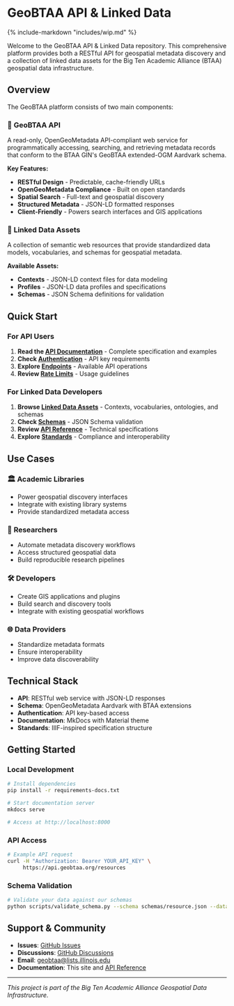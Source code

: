 # GeoBTAA API & Linked Data

{% include-markdown "includes/wip.md" %}

Welcome to the GeoBTAA API & Linked Data repository. This comprehensive platform provides both a RESTful API for geospatial metadata discovery and a collection of linked data assets for the Big Ten Academic Alliance (BTAA) geospatial data infrastructure.

## Overview

The GeoBTAA platform consists of two main components:

### 🔌 **GeoBTAA API**
A read-only, OpenGeoMetadata API-compliant web service for programmatically accessing, searching, and retrieving metadata records that conform to the BTAA GIN's GeoBTAA extended-OGM Aardvark schema.

**Key Features:**
- **RESTful Design** - Predictable, cache-friendly URLs
- **OpenGeoMetadata Compliance** - Built on open standards
- **Spatial Search** - Full-text and geospatial discovery
- **Structured Metadata** - JSON-LD formatted responses
- **Client-Friendly** - Powers search interfaces and GIS applications

### 🔗 **Linked Data Assets**
A collection of semantic web resources that provide standardized data models, vocabularies, and schemas for geospatial metadata.

**Available Assets:**
- **Contexts** - JSON-LD context files for data modeling
- **Profiles** - JSON-LD data profiles and specifications
- **Schemas** - JSON Schema definitions for validation

## Quick Start

### For API Users

1. **Read the [API Documentation](api/index.md)** - Complete specification and examples
2. **Check [Authentication](api/authentication.md)** - API key requirements
3. **Explore [Endpoints](api/requests.md)** - Available API operations
4. **Review [Rate Limits](api/rate_limiting.md)** - Usage guidelines

### For Linked Data Developers

1. **Browse [Linked Data Assets](linked-data/)** - Contexts, vocabularies, ontologies, and schemas
2. **Check [Schemas](linked-data/schemas.md)** - JSON Schema validation
3. **Review [API Reference](linked-data/reference.md)** - Technical specifications
4. **Explore [Standards](api/standards.md)** - Compliance and interoperability

## Use Cases

### 🏛️ **Academic Libraries**
- Power geospatial discovery interfaces
- Integrate with existing library systems
- Provide standardized metadata access

### 🔬 **Researchers**
- Automate metadata discovery workflows
- Access structured geospatial data
- Build reproducible research pipelines

### 🛠️ **Developers**
- Create GIS applications and plugins
- Build search and discovery tools
- Integrate with existing geospatial workflows

### 🌐 **Data Providers**
- Standardize metadata formats
- Ensure interoperability
- Improve data discoverability

## Technical Stack

- **API**: RESTful web service with JSON-LD responses
- **Schema**: OpenGeoMetadata Aardvark with BTAA extensions
- **Authentication**: API key-based access
- **Documentation**: MkDocs with Material theme
- **Standards**: IIIF-inspired specification structure

## Getting Started

### Local Development

```bash
# Install dependencies
pip install -r requirements-docs.txt

# Start documentation server
mkdocs serve

# Access at http://localhost:8000
```

### API Access

```bash
# Example API request
curl -H "Authorization: Bearer YOUR_API_KEY" \
     https://api.geobtaa.org/resources
```

### Schema Validation

```bash
# Validate your data against our schemas
python scripts/validate_schema.py --schema schemas/resource.json --data your-data.json
```

## Support & Community

- **Issues**: [GitHub Issues](https://github.com/geobtaa/ld/issues)
- **Discussions**: [GitHub Discussions](https://github.com/geobtaa/ld/discussions)
- **Email**: geobtaa@lists.illinois.edu
- **Documentation**: This site and [API Reference](api/index.md)

---

*This project is part of the Big Ten Academic Alliance Geospatial Data Infrastructure.* 